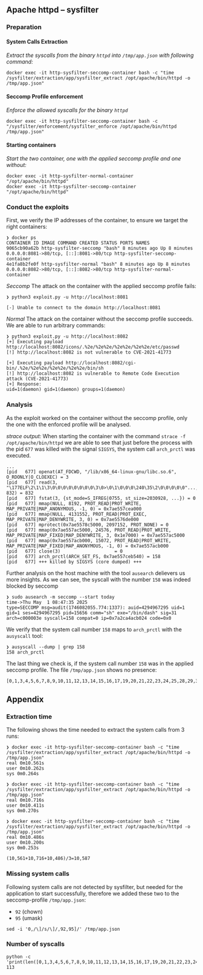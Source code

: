 ## Apache httpd – sysfilter

### Preparation

#### System Calls Extraction

_Extract the syscalls from the binary `httpd` into `/tmp/app.json` with following command:_

```
docker exec -it http-sysfilter-seccomp-container bash -c "time /sysfilter/extraction/app/sysfilter_extract /opt/apache/bin/httpd -o /tmp/app.json"
```

#### Seccomp Profile enforcement

_Enforce the allowed syscalls for the binary `httpd`_

```
docker exec -it http-sysfilter-seccomp-container bash -c "/sysfilter/enforcement/sysfilter_enforce /opt/apache/bin/httpd /tmp/app.json"
```

#### Starting containers

_Start the two container, one with the applied seccomp profile and one without:_

```
docker exec -it http-sysfilter-normal-container "/opt/apache/bin/httpd"
docker exec -it http-sysfilter-seccomp-container "/opt/apache/bin/httpd"
```

### Conduct the exploits

First, we verify the IP addresses of the container, to ensure we target the right containers:

```
❯ docker ps
CONTAINER ID IMAGE COMMAND CREATED STATUS PORTS NAMES
9065cb90a62b http-sysfilter-seccomp "bash" 8 minutes ago Up 8 minutes 0.0.0.0:8081->80/tcp, [::]:8081->80/tcp http-sysfilter-seccomp-container
4e1fa8b2fe0f http-sysfilter-normal "bash" 8 minutes ago Up 8 minutes 0.0.0.0:8082->80/tcp, [::]:8082->80/tcp http-sysfilter-normal-container
```

_Seccomp_
The attack on the container with the applied seccomp profile fails:

```
❯ python3 exploit.py -u http://localhost:8081

[-] Unable to connect to the domain http://localhost:8081

```

_Normal_
The attack on the container without the seccomp profile succeeds. We are able to run arbitrary commands:

```
❯ python3 exploit.py -u http://localhost:8082
[+] Executing payload http://localhost:8082/icons/.%2e/%2e%2e/%2e%2e/%2e%2e/etc/passwd
[!] http://localhost:8082 is not vulnerable to CVE-2021-41773

[+] Executing payload http://localhost:8082/cgi-bin/.%2e/%2e%2e/%2e%2e/%2e%2e/bin/sh
[!] http://localhost:8082 is vulnerable to Remote Code Execution attack (CVE-2021-41773)
[+] Response:
uid=1(daemon) gid=1(daemon) groups=1(daemon)
```

### Analysis

As the exploit worked on the container without the seccomp profile, only the one with the enforced profile will be analysed.

_strace output:_
When starting the container with the command `strace -f /opt/apache/bin/httpd` we are able to see that just before the process with the pid `677` was killed with the signal `SIGSYS`, the system call `arch_prctl` was executed.

```
...
[pid   677] openat(AT_FDCWD, "/lib/x86_64-linux-gnu/libc.so.6", O_RDONLY|O_CLOEXEC) = 3
[pid   677] read(3, "\177ELF\2\1\1\3\0\0\0\0\0\0\0\0\3\0>\0\1\0\0\0\240\35\2\0\0\0\0\0"..., 832) = 832
[pid   677] fstat(3, {st_mode=S_IFREG|0755, st_size=2030928, ...}) = 0
[pid   677] mmap(NULL, 8192, PROT_READ|PROT_WRITE, MAP_PRIVATE|MAP_ANONYMOUS, -1, 0) = 0x7ae557cea000
[pid   677] mmap(NULL, 4131552, PROT_READ|PROT_EXEC, MAP_PRIVATE|MAP_DENYWRITE, 3, 0) = 0x7ae5576de000
[pid   677] mprotect(0x7ae5578c5000, 2097152, PROT_NONE) = 0
[pid   677] mmap(0x7ae557ac5000, 24576, PROT_READ|PROT_WRITE, MAP_PRIVATE|MAP_FIXED|MAP_DENYWRITE, 3, 0x1e7000) = 0x7ae557ac5000
[pid   677] mmap(0x7ae557acb000, 15072, PROT_READ|PROT_WRITE, MAP_PRIVATE|MAP_FIXED|MAP_ANONYMOUS, -1, 0) = 0x7ae557acb000
[pid   677] close(3)                    = 0
[pid   677] arch_prctl(ARCH_SET_FS, 0x7ae557ceb540) = 158
[pid   677] +++ killed by SIGSYS (core dumped) +++
```

Further analysis on the host machine with the tool `ausearch` delievers us more insights.
As we can see, the syscall with the number `158` was indeed blocked by seccomp

```
❯ sudo ausearch -m seccomp --start today
time->Thu May  1 08:47:35 2025
type=SECCOMP msg=audit(1746082055.774:1337): auid=4294967295 uid=1 gid=1 ses=4294967295 pid=15656 comm="sh" exe="/bin/dash" sig=31 arch=c000003e syscall=158 compat=0 ip=0x7a2ca4acb024 code=0x0
```

We verify that the system call number `158` maps to `arch_prctl` with the `ausyscall` tool:

```
❯ ausyscall --dump | grep 158
158	arch_prctl
```

The last thing we check is, if the system call number `158` was in the applied seccomp profile. The file `/tmp/app.json` shows no presence:

```
[0,1,3,4,5,6,7,8,9,10,11,12,13,14,15,16,17,19,20,21,22,23,24,25,28,29,30,31,32,33,34,35,39,40,41,42,43,44,45,46,47,48,49,50,51,52,54,56,58,59,60,61,62,63,64,65,66,67,72,73,78,79,80,82,83,86,87,90,93,96,99,100,102,104,105,106,107,108,111,112,113,114,115,116,117,119,121,128,137,143,144,145,146,147,186,201,202,203,218,228,229,231,232,233,234,257,262,273,288,291,292,302,307,92,95]
```

## Appendix

### Extraction time

The following shows the time needed to extract the system calls from 3 runs:

```
❯ docker exec -it http-sysfilter-seccomp-container bash -c "time /sysfilter/extraction/app/sysfilter_extract /opt/apache/bin/httpd -o /tmp/app.json"
real 0m10.561s
user 0m10.262s
sys 0m0.264s

❯ docker exec -it http-sysfilter-seccomp-container bash -c "time /sysfilter/extraction/app/sysfilter_extract /opt/apache/bin/httpd -o /tmp/app.json"
real 0m10.716s
user 0m10.411s
sys 0m0.270s

❯ docker exec -it http-sysfilter-seccomp-container bash -c "time /sysfilter/extraction/app/sysfilter_extract /opt/apache/bin/httpd -o /tmp/app.json"
real 0m10.486s
user 0m10.200s
sys 0m0.253s
```

`(10,561+10,716+10,486)/3=10,587`

### Missing system calls

Following system calls are not detected by sysfilter, but needed for the application to start successfully, therefore we added these two to the seccomp-profile `/tmp/app.json`:

- `92` (chown)
- `95` (umask)

```
sed -i '0,/\]/s/\]/,92,95]/' /tmp/app.json
```

### Number of syscalls

```
python -c 'print(len([0,1,3,4,5,6,7,8,9,10,11,12,13,14,15,16,17,19,20,21,22,23,24,25,28,29,30,31,32,33,34,35,39,40,41,42,43,44,45,46,47,48,49,50,51,52,54,56,58,59,60,61,62,63,64,65,66,67,72,73,78,79,80,82,83,86,87,90,93,96,99,100,102,104,105,106,107,108,111,112,113,114,115,116,117,119,121,128,137,143,144,145,146,147,186,201,202,203,218,228,229,231,232,233,234,257,262,273,288,291,292,302,307]))'
113
```
